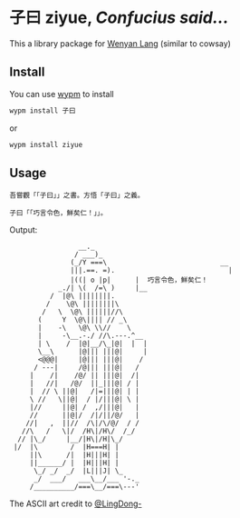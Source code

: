 # 子曰 ziyue, *Confucius said...*

This a library package for [Wenyan Lang](https://github.com/LingDong-/wenyan-lang) (similar to cowsay)

## Install

You can use [wypm](https://github.com/antfu/wypm) to install

```bash
wypm install 子曰
```

or

``` bash
wypm install ziyue
```

## Usage

```wy
吾嘗觀「「子曰」」之書。方悟「子曰」之義。

子曰「「巧言令色，鮮矣仁！」」。
```

Output:

```
                 __._                                
                / ___)_                              
               (_/Y ===\                            __  
               |||.==. =).                            | 
               |((| o |p|      |  巧言令色，鮮矣仁！
            _./| \(  /=\ )     |__                   
          /  |@\ ||||||||.                           
         /    \@\ ||||||||\                          
        /   \  \@\ ||||||//\                         
       (     Y  \@\|||| // _\                        
       |    -\   \@\ \\//    \                       
       |     -\__.-./ //\.---.^__                    
       | \    /  |@|__/\_|@|  |  |                   
       \__\      |@||| |||@|     |                   
       <@@@|     |@||| |||@|    /                    
      / ---|     /@||| |||@|   /                     
     |    /|    /@/ || |||@|  /|                     
     |   //|   /@/  ||_|||@| / |                     
     |  // \ ||@|   /|=|||@| | |                     
     \ //   \||@|  / |/|||@| \ |                     
     |//     ||@| /  ,/|||@|   |                     
     //      ||@|/  /|/||/@/   |                     
    //|   ,  ||//  /\|/\/@/  / /                     
   //\   /   \|/  /H\|/H\/  /_/                      
  // |\_/     |__/|H\|/H|\_/                         
 |/  |\        /  |H===H| |                          
     ||\      /|  |H|||H| |                          
     ||______/ |  |H|||H| |                          
      \_/ _/  _/  |L|||J| \_                         
      _/  ___/   ___\__/___ '-._                     
     /__________/===\__/===\---'                     
```

The ASCII art credit to [@LingDong-](https://github.com/LingDong-)
